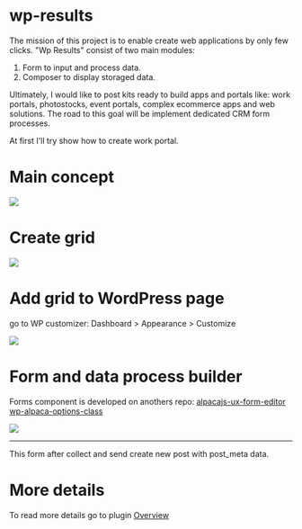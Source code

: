 # wp-results

The mission of this project is to enable create web applications by only few clicks. 
"Wp Results" consist of two main modules:

1. Form to input and process data. 
2. Composer to display storaged data.  

Ultimately, I would like to post kits ready to build apps and portals like: work portals, photostocks, event portals, complex ecommerce apps and web solutions. The road to this goal will be implement dedicated CRM form processes.

At first I'll try show how to create work portal.

# Main concept

<img src="https://github.com/dadmor/Results/blob/master/github-assets/wp_result_concept.png">

# Create grid

<img src="https://github.com/dadmor/Results/blob/master/github-assets/screen1.png">

# Add grid to WordPress page

go to WP customizer: Dashboard > Appearance > Customize

<img src="https://github.com/dadmor/Results/blob/master/github-assets/screen2.png">

# Form and data process builder

Forms component is developed on anothers repo:
[alpacajs-ux-form-editor](https://github.com/dadmor/alpacajs-ux-form-editor)
[wp-alpaca-options-class](https://github.com/dadmor/wp-alpaca-options-class)

<img src="https://github.com/dadmor/Results/blob/master/github-assets/executable-form.png">
<hr>

This form after collect and send create new post with post_meta data.

# More details

To read more details go to plugin [Overview](https://github.com/dadmor/Results/wiki/OVERVIEW) 